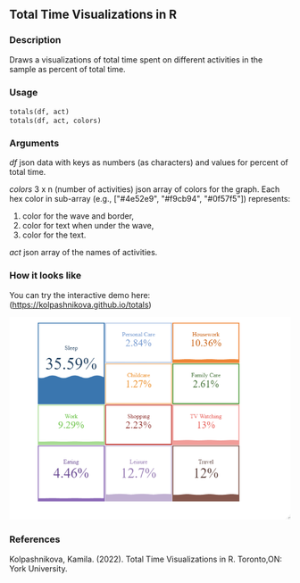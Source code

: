 ## Total Time Visualizations in R
### Description
Draws a visualizations of total time spent on different activities in the sample as percent of total time.

### Usage
```
totals(df, act)
totals(df, act, colors)
```
### Arguments
*df*
json data with keys as numbers (as characters) and values for percent of total time.

*colors*
3 x n (number of activities) json array of colors for the graph. Each hex color in sub-array (e.g., ["#4e52e9", "#f9cb94", "#0f57f5"]) represents:
1. color for the wave and border, 
2. color for text when under the wave, 
3. color for the text.

*act*
json array of the names of activities.

### How it looks like

You can try the interactive demo here: (https://kolpashnikova.github.io/totals)

![Transitions](https://github.com/Kolpashnikova/package_R_totals/blob/main/examples/totals.png)


### References
Kolpashnikova, Kamila. (2022). Total Time Visualizations in R. Toronto,ON: York University.
